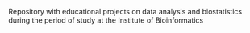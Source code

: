 Repository with educational projects on data analysis and biostatistics during the period of study at the Institute of Bioinformatics
